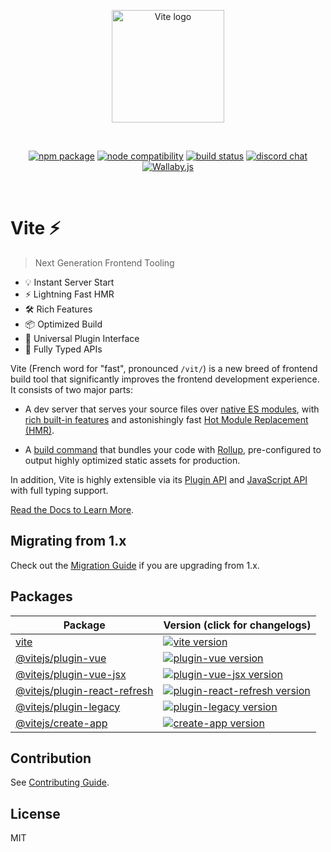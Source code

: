 <p align="center">
  <a href="https://vitejs.dev" target="_blank" rel="noopener noreferrer">
    <img width="180" src="https://vitejs.dev/logo.svg" alt="Vite logo">
  </a>
</p>
<br/>
<p align="center">
  <a href="https://npmjs.com/package/vite"><img src="https://img.shields.io/npm/v/vite.svg" alt="npm package"></a>
  <a href="https://nodejs.org/en/about/releases/"><img src="https://img.shields.io/node/v/vite.svg" alt="node compatibility"></a>
  <a href="https://github.com/vitejs/vite/actions/workflows/ci.yml"><img src="https://github.com/vitejs/vite/actions/workflows/ci.yml/badge.svg?branch=main" alt="build status"></a>
  <a href="https://chat.vitejs.dev"><img src="https://img.shields.io/badge/chat-discord-blue?style=flat&logo=discord" alt="discord chat"></a>
  <a href="https://wallabyjs.com/oss/"><img src="https://img.shields.io/badge/wallaby.js-powered-blue.svg?style=flat&logo=github" alt="Wallaby.js"></a>
</p>
<br/>
 
# Vite ⚡

> Next Generation Frontend Tooling

- 💡 Instant Server Start
- ⚡️ Lightning Fast HMR
- 🛠️ Rich Features
- 📦 Optimized Build
- 🔩 Universal Plugin Interface
- 🔑 Fully Typed APIs

Vite (French word for "fast", pronounced `/vit/`) is a new breed of frontend build tool that significantly improves the frontend development experience. It consists of two major parts:

- A dev server that serves your source files over [native ES modules](https://developer.mozilla.org/en-US/docs/Web/JavaScript/Guide/Modules), with [rich built-in features](https://vitejs.dev/guide/features.html) and astonishingly fast [Hot Module Replacement (HMR)](https://vitejs.dev/guide/features.html#hot-module-replacement).

- A [build command](https://vitejs.dev/guide/build.html) that bundles your code with [Rollup](https://rollupjs.org), pre-configured to output highly optimized static assets for production.

In addition, Vite is highly extensible via its [Plugin API](https://vitejs.dev/guide/api-plugin.html) and [JavaScript API](https://vitejs.dev/guide/api-javascript.html) with full typing support.

[Read the Docs to Learn More](https://vitejs.dev).

## Migrating from 1.x

Check out the [Migration Guide](https://vitejs.dev/guide/migration.html) if you are upgrading from 1.x.

## Packages

| Package                                                       | Version (click for changelogs)                                                                                                                         |
| ------------------------------------------------------------- | :----------------------------------------------------------------------------------------------------------------------------------------------------- |
| [vite](packages/vite)                                         | [![vite version](https://img.shields.io/npm/v/vite.svg?label=%20)](packages/vite/CHANGELOG.md)                                                         |
| [@vitejs/plugin-vue](packages/plugin-vue)                     | [![plugin-vue version](https://img.shields.io/npm/v/@vitejs/plugin-vue.svg?label=%20)](packages/plugin-vue/CHANGELOG.md)                               |
| [@vitejs/plugin-vue-jsx](packages/plugin-vue-jsx)             | [![plugin-vue-jsx version](https://img.shields.io/npm/v/@vitejs/plugin-vue-jsx.svg?label=%20)](packages/plugin-vue-jsx/CHANGELOG.md)                   |
| [@vitejs/plugin-react-refresh](packages/plugin-react-refresh) | [![plugin-react-refresh version](https://img.shields.io/npm/v/@vitejs/plugin-react-refresh.svg?label=%20)](packages/plugin-react-refresh/CHANGELOG.md) |
| [@vitejs/plugin-legacy](packages/plugin-legacy)               | [![plugin-legacy version](https://img.shields.io/npm/v/@vitejs/plugin-legacy.svg?label=%20)](packages/plugin-legacy/CHANGELOG.md)                      |
| [@vitejs/create-app](packages/create-app)                     | [![create-app version](https://img.shields.io/npm/v/@vitejs/create-app.svg?label=%20)](packages/create-app/CHANGELOG.md)                               |

## Contribution

See [Contributing Guide](https://github.com/vitejs/vite/tree/main/.github/contributing.md).

## License

MIT
